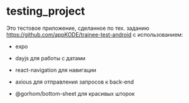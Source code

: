 # testing_project

Это тестовое приложение, сделанное по тех. заданию https://github.com/appKODE/trainee-test-android с использованием:

- expo

- dayjs для работы с датами

- react-navigation для навигации

- axious для отправления запросов к back-end

- @gorhom/bottom-sheet для красивых шторок
